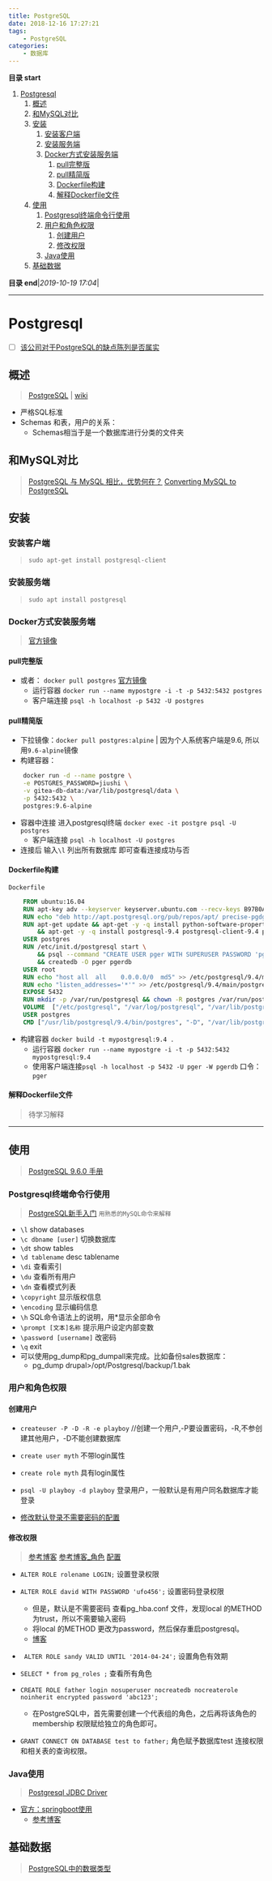 ```yaml
---
title: PostgreSQL
date: 2018-12-16 17:27:21
tags: 
    - PostgreSQL
categories: 
    - 数据库
---
```


**目录 start**
 
1. [Postgresql](#postgresql)
    1. [概述](#概述)
    1. [和MySQL对比](#和mysql对比)
    1. [安装](#安装)
        1. [安装客户端](#安装客户端)
        1. [安装服务端](#安装服务端)
        1. [Docker方式安装服务端](#docker方式安装服务端)
            1. [pull完整版](#pull完整版)
            1. [pull精简版](#pull精简版)
            1. [Dockerfile构建](#dockerfile构建)
            1. [解释Dockerfile文件](#解释dockerfile文件)
    1. [使用](#使用)
        1. [Postgresql终端命令行使用](#postgresql终端命令行使用)
        1. [用户和角色权限](#用户和角色权限)
            1. [创建用户](#创建用户)
            1. [修改权限](#修改权限)
        1. [Java使用](#java使用)
    1. [基础数据](#基础数据)

**目录 end**|_2019-10-19 17:04_|
****************************************
# Postgresql
- [ ] [该公司对于PostgreSQL的缺点陈列是否属实](http://www.onexsoft.com/onesql.html)

## 概述
> [PostgreSQL](http://www.cnblogs.com/fcode/articles/PostgreSQL.html) | [wiki](https://wiki.postgresql.org/wiki/Main_Page)

- 严格SQL标准
- Schemas 和表，用户的关系：
    - Schemas相当于是一个数据库进行分类的文件夹

## 和MySQL对比
> [PostgreSQL 与 MySQL 相比，优势何在？](https://www.zhihu.com/question/20010554)
> [Converting MySQL to PostgreSQL](https://en.wikibooks.org/wiki/Converting_MySQL_to_PostgreSQL)

## 安装
### 安装客户端
> `sudo apt-get install postgresql-client`

### 安装服务端
> `sudo apt install postgresql`

### Docker方式安装服务端
> [官方镜像](https://hub.docker.com/_/postgres/)

#### pull完整版
- 或者： `docker pull postgres` [官方镜像](https://hub.docker.com/_/postgres/)
    - 运行容器 `docker run --name mypostgre -i -t -p 5432:5432 postgres`
    - 客户端连接 `psql -h localhost -p 5432 -U postgres`

#### pull精简版
- 下拉镜像：`docker pull postgres:alpine` | 因为个人系统客户端是9.6, 所以用`9.6-alpine`镜像
- 构建容器：
```sh
    docker run -d --name postgre \
    -e POSTGRES_PASSWORD=jiushi \
    -v gitea-db-data:/var/lib/postgresql/data \
    -p 5432:5432 \
    postgres:9.6-alpine
```
- 容器中连接 进入postgresql终端 `docker exec -it postgre psql -U postgres`
    - 客户端连接 `psql -h localhost -U postgres`
- 连接后 输入`\l` 列出所有数据库 即可查看连接成功与否

#### Dockerfile构建
`Dockerfile`
```dockerfile
    FROM ubuntu:16.04
    RUN apt-key adv --keyserver keyserver.ubuntu.com --recv-keys B97B0AFCAA1A47F044F244A07FCC7D46ACCC4CF8
    RUN echo "deb http://apt.postgresql.org/pub/repos/apt/ precise-pgdg main" > /etc/apt/sources.list.d/pgdg.list
    RUN apt-get update && apt-get -y -q install python-software-properties software-properties-common \
        && apt-get -y -q install postgresql-9.4 postgresql-client-9.4 postgresql-contrib-9.4
    USER postgres
    RUN /etc/init.d/postgresql start \
        && psql --command "CREATE USER pger WITH SUPERUSER PASSWORD 'pger';" \
        && createdb -O pger pgerdb
    USER root
    RUN echo "host all  all    0.0.0.0/0  md5" >> /etc/postgresql/9.4/main/pg_hba.conf
    RUN echo "listen_addresses='*'" >> /etc/postgresql/9.4/main/postgresql.conf
    EXPOSE 5432
    RUN mkdir -p /var/run/postgresql && chown -R postgres /var/run/postgresql
    VOLUME  ["/etc/postgresql", "/var/log/postgresql", "/var/lib/postgresql"]
    USER postgres
    CMD ["/usr/lib/postgresql/9.4/bin/postgres", "-D", "/var/lib/postgresql/9.4/main", "-c", "config_file=/etc/postgresql/9.4/main/postgresql.conf"]
```
- 构建容器 `docker build -t mypostgresql:9.4 .`
    - 运行容器 `docker run --name mypostgre -i -t -p 5432:5432 mypostgresql:9.4`
    - 使用客户端连接`psql -h localhost -p 5432 -U pger -W pgerdb` 口令：`pger`

#### 解释Dockerfile文件
> 待学习解释

************************************
## 使用
> [PostgreSQL 9.6.0 手册](http://postgres.cn/docs/9.6/index.html)

### Postgresql终端命令行使用
> [PostgreSQL新手入门](http://www.ruanyifeng.com/blog/2013/12/getting_started_with_postgresql.html)
`用熟悉的MySQL命令来解释`
- `\l` show databases
- `\c dbname [user]` 切换数据库
- `\dt` show tables
- `\d tablename` desc tablename
- `\di` 查看索引
- `\du` 查看所有用户
- `\dn` 查看模式列表
- `\copyright` 显示版权信息
- `\encoding` 显示编码信息
- `\h` SQL命令语法上的说明，用*显示全部命令 
- `\prompt [文本]名称` 提示用户设定内部变数
- `\password [username]` 改密码
- `\q` exit
- 可以使用pg_dump和pg_dumpall来完成。比如备份sales数据库： 
    - pg_dump drupal>/opt/Postgresql/backup/1.bak 

### 用户和角色权限

#### 创建用户
- `createuser -P -D -R -e playboy`  //创建一个用户,-P要设置密码，-R,不参创建其他用户，-D不能创建数据库
- `create user myth` 不带login属性
- `create role myth` 具有login属性
- `psql -U playboy -d playboy` 登录用户，一般默认是有用户同名数据库才能登录

- [修改默认登录不需要密码的配置](http://www.linuxidc.com/Linux/2013-04/83564p2.htm)

#### 修改权限
> [参考博客](http://blog.csdn.net/beiigang/article/details/8604578)
> [参考博客_角色](http://www.cnblogs.com/stephen-liu74/archive/2012/05/18/2302639.html)
> [配置](http://www.linuxidc.com/Linux/2013-04/83564p2.htm)

- `ALTER ROLE rolename LOGIN;`  设置登录权限
- `ALTER ROLE david WITH PASSWORD 'ufo456';` 设置密码登录权限
    - 但是，默认是不需要密码 查看pg_hba.conf 文件，发现local 的METHOD 为trust，所以不需要输入密码
    - 将local 的METHOD 更改为password，然后保存重启postgresql。
    - [博客](http://www.linuxidc.com/Linux/2014-02/96886.htm)
- ` ALTER ROLE sandy VALID UNTIL '2014-04-24';` 设置角色有效期
- `SELECT * from pg_roles ;` 查看所有角色

- `CREATE ROLE father login nosuperuser nocreatedb nocreaterole noinherit encrypted password 'abc123';` 
    - 在PostgreSQL中，首先需要创建一个代表组的角色，之后再将该角色的membership 权限赋给独立的角色即可。
- `GRANT CONNECT ON DATABASE test to father;` 角色赋予数据库test 连接权限和相关表的查询权限。


### Java使用
> [Postgresql JDBC Driver](https://github.com/pgjdbc/pgjdbc)

- [官方：springboot使用](https://springframework.guru/configuring-spring-boot-for-postgresql/)
    - [参考博客](https://www.netkiller.cn/java/spring/boot/postgresql.html)

## 基础数据
> [ PostgreSQL中的数据类型](https://blog.csdn.net/jpzhu16/article/details/52140048)
